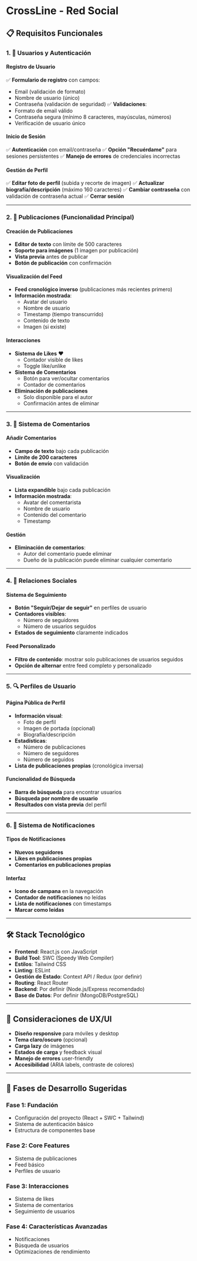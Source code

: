# CrossLine - Red Social

## 📋 Requisitos Funcionales

### 1. 👤 Usuarios y Autenticación

#### Registro de Usuario
✅ **Formulario de registro** con campos:
  - Email (validación de formato)
  - Nombre de usuario (único)
  - Contraseña (validación de seguridad)
✅ **Validaciones**:
  - Formato de email válido
  - Contraseña segura (mínimo 8 caracteres, mayúsculas, números)
  - Verificación de usuario único

#### Inicio de Sesión
✅ **Autenticación** con email/contraseña
✅ **Opción "Recuérdame"** para sesiones persistentes
✅ **Manejo de errores** de credenciales incorrectas

#### Gestión de Perfil
✅ **Editar foto de perfil** (subida y recorte de imagen)
✅ **Actualizar biografía/descripción** (máximo 160 caracteres)
✅ **Cambiar contraseña** con validación de contraseña actual
✅ **Cerrar sesión**

---

### 2. 📝 Publicaciones (Funcionalidad Principal)

#### Creación de Publicaciones
- **Editor de texto** con límite de 500 caracteres
- **Soporte para imágenes** (1 imagen por publicación)
- **Vista previa** antes de publicar
- **Botón de publicación** con confirmación

#### Visualización del Feed
- **Feed cronológico inverso** (publicaciones más recientes primero)
- **Información mostrada**:
  - Avatar del usuario
  - Nombre de usuario
  - Timestamp (tiempo transcurrido)
  - Contenido de texto
  - Imagen (si existe)

#### Interacciones
- **Sistema de Likes** ❤️
  - Contador visible de likes
  - Toggle like/unlike
- **Sistema de Comentarios**
  - Botón para ver/ocultar comentarios
  - Contador de comentarios
- **Eliminación de publicaciones**
  - Solo disponible para el autor
  - Confirmación antes de eliminar

---

### 3. 💬 Sistema de Comentarios

#### Añadir Comentarios
- **Campo de texto** bajo cada publicación
- **Límite de 200 caracteres**
- **Botón de envío** con validación

#### Visualización
- **Lista expandible** bajo cada publicación
- **Información mostrada**:
  - Avatar del comentarista
  - Nombre de usuario
  - Contenido del comentario
  - Timestamp

#### Gestión
- **Eliminación de comentarios**:
  - Autor del comentario puede eliminar
  - Dueño de la publicación puede eliminar cualquier comentario

---

### 4. 👥 Relaciones Sociales

#### Sistema de Seguimiento
- **Botón "Seguir/Dejar de seguir"** en perfiles de usuario
- **Contadores visibles**:
  - Número de seguidores
  - Número de usuarios seguidos
- **Estados de seguimiento** claramente indicados

#### Feed Personalizado
- **Filtro de contenido**: mostrar solo publicaciones de usuarios seguidos
- **Opción de alternar** entre feed completo y personalizado

---

### 5. 🔍 Perfiles de Usuario

#### Página Pública de Perfil
- **Información visual**:
  - Foto de perfil
  - Imagen de portada (opcional)
  - Biografía/descripción
- **Estadísticas**:
  - Número de publicaciones
  - Número de seguidores
  - Número de seguidos
- **Lista de publicaciones propias** (cronológica inversa)

#### Funcionalidad de Búsqueda
- **Barra de búsqueda** para encontrar usuarios
- **Búsqueda por nombre de usuario**
- **Resultados con vista previa** del perfil

---

### 6. 🔔 Sistema de Notificaciones

#### Tipos de Notificaciones
- **Nuevos seguidores**
- **Likes en publicaciones propias**
- **Comentarios en publicaciones propias**

#### Interfaz
- **Icono de campana** en la navegación
- **Contador de notificaciones** no leídas
- **Lista de notificaciones** con timestamps
- **Marcar como leídas**

---

## 🛠️ Stack Tecnológico

- **Frontend**: React.js con JavaScript
- **Build Tool**: SWC (Speedy Web Compiler)
- **Estilos**: Tailwind CSS
- **Linting**: ESLint
- **Gestión de Estado**: Context API / Redux (por definir)
- **Routing**: React Router
- **Backend**: Por definir (Node.js/Express recomendado)
- **Base de Datos**: Por definir (MongoDB/PostgreSQL)

---

## 📱 Consideraciones de UX/UI

- **Diseño responsive** para móviles y desktop
- **Tema claro/oscuro** (opcional)
- **Carga lazy** de imágenes
- **Estados de carga** y feedback visual
- **Manejo de errores** user-friendly
- **Accesibilidad** (ARIA labels, contraste de colores)

---

## 🚀 Fases de Desarrollo Sugeridas

### Fase 1: Fundación
- Configuración del proyecto (React + SWC + Tailwind)
- Sistema de autenticación básico
- Estructura de componentes base

### Fase 2: Core Features
- Sistema de publicaciones
- Feed básico
- Perfiles de usuario

### Fase 3: Interacciones
- Sistema de likes
- Sistema de comentarios
- Seguimiento de usuarios

### Fase 4: Características Avanzadas
- Notificaciones
- Búsqueda de usuarios
- Optimizaciones de rendimiento